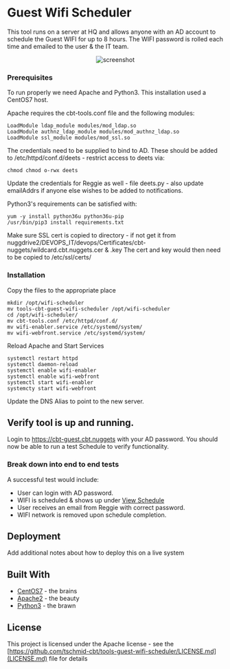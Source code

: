 # Guest Wifi Scheduler

This tool runs on a server at HQ and allows anyone with an AD account to schedule the Guest WIFI for up to 8 hours.  The WIFI password is rolled each time and emailed to the user & the IT team.

<p align="center">
  <img src="https://github.com/tschmid-cbt/tools-guest-wifi-scheduler/images/cbt-guest-index.png" alt="screenshot" alt="Screenshot">
</p>

### Prerequisites

To run properly we need Apache and Python3.  This installation used a CentOS7 host.

Apache requires the cbt-tools.conf file and the following modules:
```
LoadModule ldap_module modules/mod_ldap.so
LoadModule authnz_ldap_module modules/mod_authnz_ldap.so
LoadModule ssl_module modules/mod_ssl.so
```

The credentials need to be supplied to bind to AD.  These should be added to /etc/httpd/conf.d/deets - restrict access to deets via:
```
chmod chmod o-rwx deets
```

Update the credentials for Reggie as well - file deets.py - also update emailAddrs if anyone else wishes to be added to notifications.

Python3's requirements can be satisfied with:
```
yum -y install python36u python36u-pip
/usr/bin/pip3 install requirements.txt
```

Make sure SSL cert is copied to directory - if not get it from nuggdrive2/DEVOPS_IT/devops/Certificates/cbt-nuggets/wildcard.cbt.nuggets.cer & .key
The cert and key would then need to be copied to /etc/ssl/certs/

### Installation

Copy the files to the appropriate place
```
mkdir /opt/wifi-scheduler
mv tools-cbt-guest-wifi-scheduler /opt/wifi-scheduler
cd /opt/wifi-scheduler/
mv cbt-tools.conf /etc/httpd/conf.d/
mv wifi-enabler.service /etc/systemd/system/
mv wifi-webfront.service /etc/systemd/system/
```

Reload Apache and Start Services
```
systemctl restart httpd
systemctl daemon-reload
systemctl enable wifi-enabler
systemctl enable wifi-webfront
systemctl start wifi-enabler
systemcty start wifi-webfront
```

Update the DNS Alias to point to the new server.

## Verify tool is up and running.

Login to https://cbt-guest.cbt.nuggets with your AD password.
You should now be able to run a test Schedule to verify functionality.

### Break down into end to end tests

A successful test would include:
 * User can login with AD password.
 * WIFI is scheduled & shows up under [View Schedule](https://cbt-guest.cbt.nuggets/view_schedule)
 * User receives an email from Reggie with correct password.
 * WIFI network is removed upon schedule completion.

## Deployment

Add additional notes about how to deploy this on a live system

## Built With

* [CentOS7](https://www.centos.org/) - the brains
* [Apache2](https://httpd.apache.org/) - the beauty
* [Python3](https://www.python.org/) - the brawn

## License

This project is licensed under the Apache license - see the [https://github.com/tschmid-cbt/tools-guest-wifi-scheduler/LICENSE.md](LICENSE.md) file for details
